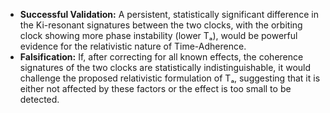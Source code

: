 * **Successful Validation:** A persistent, statistically significant difference in the Ki-resonant signatures between the two clocks, with the orbiting clock showing more phase instability (lower Tₐ), would be powerful evidence for the relativistic nature of Time-Adherence.
* **Falsification:** If, after correcting for all known effects, the coherence signatures of the two clocks are statistically indistinguishable, it would challenge the proposed relativistic formulation of Tₐ, suggesting that it is either not affected by these factors or the effect is too small to be detected.